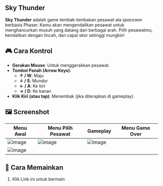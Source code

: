 ## Sky Thunder

**Sky Thunder** adalah game tembak-tembakan pesawat ala *spacewar* berbasis Phaser. Kamu akan mengendalikan pesawat untuk menghancurkan musuh yang datang dari berbagai arah. Pilih pesawatmu, kendalikan dengan lincah, dan capai skor setinggi mungkin!

## 🎮 Cara Kontrol
- **Gerakan Mouse**: Untuk menggerakkan pesawat.
- **Tombol Panah (Arrow Keys)**: 
  - **↑ / W**: Maju
  - **↓ / S**: Mundur
  - **← / A**: Ke kiri
  - **→ / D**: Ke kanan
- **Klik Kiri (atau tap)**: Menembak (jika diterapkan di gameplay).

## 🖼️ Screenshot

| Menu Awal | Menu Pilih Pesawat | Gameplay | Menu Game Over |
|-----------|--------------------|----------|-----------------|
| ![image](https://github.com/user-attachments/assets/25358f80-a503-454b-a0ab-37dee4c764c7)| ![image](https://github.com/user-attachments/assets/2ddb446e-5576-410e-8d15-07e75c551e63)|   ![image](https://github.com/user-attachments/assets/a4635084-7d6a-41ff-833d-98bca8192c14)
 | ![image](https://github.com/user-attachments/assets/dadd6b4c-e20f-4ce3-ac30-79358cf9e6f0)|


## 🚀 Cara Memainkan
1. Klik Link ini untuk bermain
   
